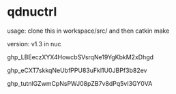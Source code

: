 # qdnuctrl
usage:
  clone this in workspace/src/ and then catkin make
  
version:
  v1.3 in nuc 

  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

  
  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


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
